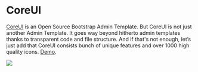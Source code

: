 # CoreUI

[CoreUI](https://github.com/coreui/coreui-free-bootstrap-admin-template) is an Open Source Bootstrap Admin Template. But CoreUI is not just another Admin Template. It goes way beyond hitherto admin templates thanks to transparent code and file structure. And if that's not enough, let’s just add that CoreUI consists bunch of unique features and over 1000 high quality icons. [Demo](https://coreui.io/demo/free/3.4.0/).

<img src="https://camo.githubusercontent.com/659718f90b736a5f115b2cacaffe9f7257ab5f4b9afec0dc0eed3f582cc090c7/68747470733a2f2f636f726575692e696f2f696d616765732f6769746875622f7675652d667265652d74656d706c6174652d332e676966" ></img>
